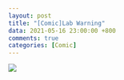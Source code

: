 ```yaml
---
layout: post
title: "[Comic]Lab Warning"
data: 2021-05-16 23:00:00 +800
comments: true
categories: [Comic]
---
```


![](/MyBlog/images/mag-field-warning.png)
